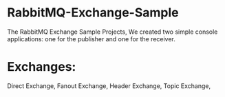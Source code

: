 # RabbitMQ-Exchange-Sample
The RabbitMQ Exchange Sample Projects,
We created two simple console applications: one for the publisher and one for the receiver.

# Exchanges:
 Direct Exchange,
 Fanout Exchange,
 Header Exchange,
 Topic Exchange,

